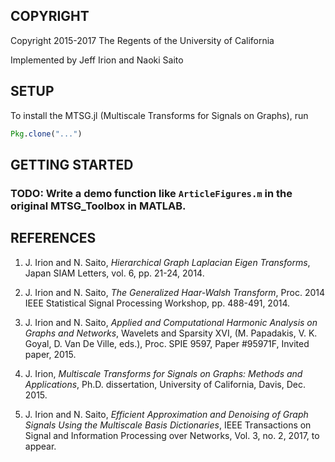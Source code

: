 ## COPYRIGHT

Copyright 2015-2017 The Regents of the University of California

Implemented by Jeff Irion and Naoki Saito


## SETUP

To install the MTSG.jl (Multiscale Transforms for Signals on Graphs), run
```julia
Pkg.clone("...")
```


## GETTING STARTED

### TODO: Write a demo function like `ArticleFigures.m` in the original MTSG_Toolbox in MATLAB.

## REFERENCES

1. J. Irion and N. Saito, *Hierarchical Graph Laplacian Eigen Transforms*, 
Japan SIAM Letters, vol. 6, pp. 21-24, 2014.

2. J. Irion and N. Saito, *The Generalized Haar-Walsh Transform*, Proc. 2014
IEEE Statistical Signal Processing Workshop, pp. 488-491, 2014.

3. J. Irion and N. Saito, *Applied and Computational Harmonic Analysis on 
Graphs and Networks*, Wavelets and Sparsity XVI, (M. Papadakis, V. K. Goyal, D.
Van De Ville, eds.), Proc. SPIE 9597, Paper #95971F, Invited paper, 2015.

4. J. Irion, *Multiscale Transforms for Signals on Graphs: Methods and Applications*, Ph.D. dissertation, University of California, Davis, Dec. 2015.

5. J. Irion and N. Saito, *Efficient Approximation and Denoising of Graph Signals Using the Multiscale Basis Dictionaries*, IEEE Transactions on Signal and Information Processing over Networks, Vol. 3, no. 2, 2017, to appear.

